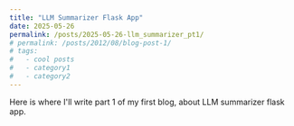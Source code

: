 ```yaml
---
title: "LLM Summarizer Flask App"
date: 2025-05-26
permalink: /posts/2025-05-26-llm_summarizer_pt1/
# permalink: /posts/2012/08/blog-post-1/
# tags:
#   - cool posts
#   - category1
#   - category2
---
```


Here is where I'll write part 1 of my first blog, about LLM summarizer flask app. 